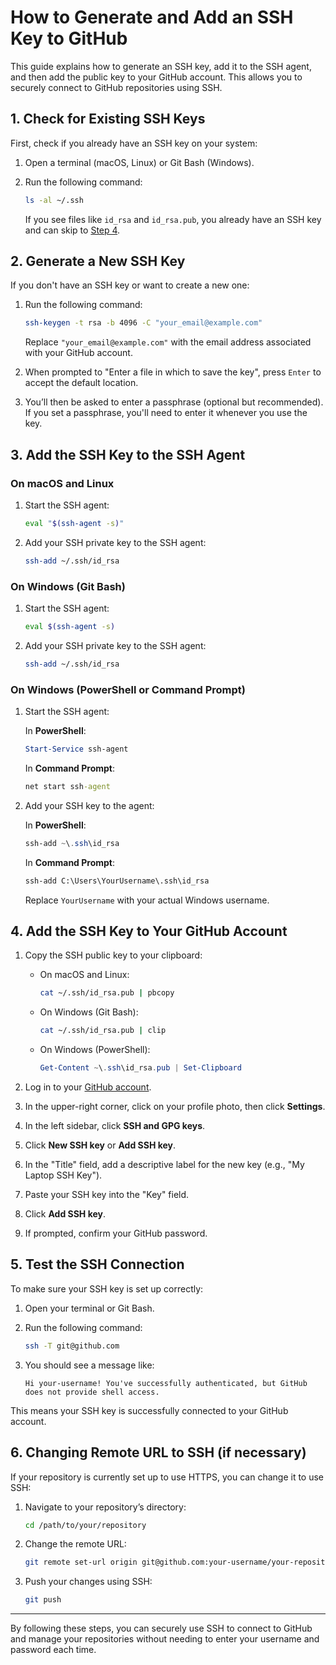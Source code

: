 # How to Generate and Add an SSH Key to GitHub

This guide explains how to generate an SSH key, add it to the SSH agent, and then add the public key to your GitHub account. This allows you to securely connect to GitHub repositories using SSH.

## 1. Check for Existing SSH Keys

First, check if you already have an SSH key on your system:

1. Open a terminal (macOS, Linux) or Git Bash (Windows).
2. Run the following command:

    ```bash
    ls -al ~/.ssh
    ```

   If you see files like `id_rsa` and `id_rsa.pub`, you already have an SSH key and can skip to [Step 4](#4-add-the-ssh-key-to-your-github-account).

## 2. Generate a New SSH Key

If you don't have an SSH key or want to create a new one:

1. Run the following command:

    ```bash
    ssh-keygen -t rsa -b 4096 -C "your_email@example.com"
    ```

    Replace `"your_email@example.com"` with the email address associated with your GitHub account.

2. When prompted to "Enter a file in which to save the key", press `Enter` to accept the default location.

3. You’ll then be asked to enter a passphrase (optional but recommended). If you set a passphrase, you'll need to enter it whenever you use the key.

## 3. Add the SSH Key to the SSH Agent

### On macOS and Linux

1. Start the SSH agent:

    ```bash
    eval "$(ssh-agent -s)"
    ```

2. Add your SSH private key to the SSH agent:

    ```bash
    ssh-add ~/.ssh/id_rsa
    ```

### On Windows (Git Bash)

1. Start the SSH agent:

    ```bash
    eval $(ssh-agent -s)
    ```

2. Add your SSH private key to the SSH agent:

    ```bash
    ssh-add ~/.ssh/id_rsa
    ```

### On Windows (PowerShell or Command Prompt)

1. Start the SSH agent:

    In **PowerShell**:

    ```powershell
    Start-Service ssh-agent
    ```

    In **Command Prompt**:

    ```cmd
    net start ssh-agent
    ```

2. Add your SSH key to the agent:

    In **PowerShell**:

    ```powershell
    ssh-add ~\.ssh\id_rsa
    ```

    In **Command Prompt**:

    ```cmd
    ssh-add C:\Users\YourUsername\.ssh\id_rsa
    ```

    Replace `YourUsername` with your actual Windows username.

## 4. Add the SSH Key to Your GitHub Account

1. Copy the SSH public key to your clipboard:

    - On macOS and Linux:

        ```bash
        cat ~/.ssh/id_rsa.pub | pbcopy
        ```

    - On Windows (Git Bash):

        ```bash
        cat ~/.ssh/id_rsa.pub | clip
        ```

    - On Windows (PowerShell):

        ```powershell
        Get-Content ~\.ssh\id_rsa.pub | Set-Clipboard
        ```

2. Log in to your [GitHub account](https://github.com/).

3. In the upper-right corner, click on your profile photo, then click **Settings**.

4. In the left sidebar, click **SSH and GPG keys**.

5. Click **New SSH key** or **Add SSH key**.

6. In the "Title" field, add a descriptive label for the new key (e.g., "My Laptop SSH Key").

7. Paste your SSH key into the "Key" field.

8. Click **Add SSH key**.

9. If prompted, confirm your GitHub password.

## 5. Test the SSH Connection

To make sure your SSH key is set up correctly:

1. Open your terminal or Git Bash.
2. Run the following command:

    ```bash
    ssh -T git@github.com
    ```

3. You should see a message like:

    ```plaintext
    Hi your-username! You've successfully authenticated, but GitHub does not provide shell access.
    ```

This means your SSH key is successfully connected to your GitHub account.

## 6. Changing Remote URL to SSH (if necessary)

If your repository is currently set up to use HTTPS, you can change it to use SSH:

1. Navigate to your repository’s directory:

    ```bash
    cd /path/to/your/repository
    ```

2. Change the remote URL:

    ```bash
    git remote set-url origin git@github.com:your-username/your-repository.git
    ```

3. Push your changes using SSH:

    ```bash
    git push
    ```

---

By following these steps, you can securely use SSH to connect to GitHub and manage your repositories without needing to enter your username and password each time.

